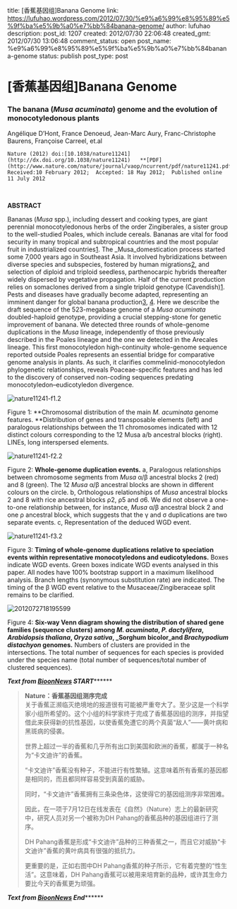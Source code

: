 title: [香蕉基因组]Banana Genome
link: https://lufuhao.wordpress.com/2012/07/30/%e9%a6%99%e8%95%89%e5%9f%ba%e5%9b%a0%e7%bb%84banana-genome/
author: lufuhao
description: 
post_id: 1207
created: 2012/07/30 22:06:48
created_gmt: 2012/07/30 13:06:48
comment_status: open
post_name: %e9%a6%99%e8%95%89%e5%9f%ba%e5%9b%a0%e7%bb%84banana-genome
status: publish
post_type: post

# [香蕉基因组]Banana Genome

### The banana (_Musa acuminata_) genome and the evolution of monocotyledonous plants

Angélique D’Hont, France Denoeud, Jean-Marc Aury, Franc-Christophe Baurens, Françoise Carreel, et.al

    Nature (2012) doi:[10.1038/nature11241](http://dx.doi.org/10.1038/nature11241)   **[PDF](http://www.nature.com/nature/journal/vaop/ncurrent/pdf/nature11241.pdf)** Received:10 February 2012;  Accepted: 18 May 2012;  Published online 11 July 2012

 

**ABSTRACT**

Bananas (_Musa_ spp.), including dessert and cooking types, are giant perennial monocotyledonous herbs of the order Zingiberales, a sister group to the well-studied Poales, which include cereals. Bananas are vital for food security in many tropical and subtropical countries and the most popular fruit in industrialized countries[1](http://www.nature.com/nature/journal/vaop/ncurrent/full/nature11241.html#ref1). The _Musa_domestication process started some 7,000 years ago in Southeast Asia. It involved hybridizations between diverse species and subspecies, fostered by human migrations[2](http://www.nature.com/nature/journal/vaop/ncurrent/full/nature11241.html#ref2), and selection of diploid and triploid seedless, parthenocarpic hybrids thereafter widely dispersed by vegetative propagation. Half of the current production relies on somaclones derived from a single triploid genotype (Cavendish)[1](http://www.nature.com/nature/journal/vaop/ncurrent/full/nature11241.html#ref1). Pests and diseases have gradually become adapted, representing an imminent danger for global banana production[3](http://www.nature.com/nature/journal/vaop/ncurrent/full/nature11241.html#ref3), [4](http://www.nature.com/nature/journal/vaop/ncurrent/full/nature11241.html#ref4). Here we describe the draft sequence of the 523-megabase genome of a _Musa acuminata_ doubled-haploid genotype, providing a crucial stepping-stone for genetic improvement of banana. We detected three rounds of whole-genome duplications in the _Musa_ lineage, independently of those previously described in the Poales lineage and the one we detected in the Arecales lineage. This first monocotyledon high-continuity whole-genome sequence reported outside Poales represents an essential bridge for comparative genome analysis in plants. As such, it clarifies commelinid-monocotyledon phylogenetic relationships, reveals Poaceae-specific features and has led to the discovery of conserved non-coding sequences predating monocotyledon–eudicotyledon divergence.

![nature11241-f1.2](http://lufuhao.files.wordpress.com/2012/07/nature11241-f1-2_thumb.jpg)

Figure 1: **Chromosomal distribution of the main _M. acuminata_ genome features. **Distribution of genes and transposable elements (left) and paralogous relationships between the 11 chromosomes indicated with 12 distinct colours corresponding to the 12 Musa a/b ancestral blocks (right). LINEs, long interspersed elements.

![nature11241-f2.2](http://lufuhao.files.wordpress.com/2012/07/nature11241-f2-2_thumb.jpg)

Figure 2: **Whole-genome duplication events.** a, Paralogous relationships between chromosome segments from _Musa_ α/β ancestral blocks 2 (red) and 8 (green). The 12 _Musa_ α/β ancestral blocks are shown in different colours on the circle. b, Orthologous relationships of _Musa_ ancestral blocks 2 and 8 with rice ancestral blocks ρ2, ρ5 and σ6. We did not observe a one-to-one relationship between, for instance, _Musa_ α/β ancestral block 2 and one ρ ancestral block, which suggests that the γ and σ duplications are two separate events. c, Representation of the deduced WGD event.

![nature11241-f3.2](http://lufuhao.files.wordpress.com/2012/07/nature11241-f3-2_thumb.jpg)

Figure 3: **Timing of whole-genome duplications relative to speciation events within representative monocotyledons and eudicotyledons.** Boxes indicate WGD events. Green boxes indicate WGD events analysed in this paper. All nodes have 100% bootstrap support in a maximum likelihood analysis. Branch lengths (synonymous substitution rate) are indicated. The timing of the β WGD event relative to the Musaceae/Zingiberaceae split remains to be clarified.

![2012072718195599](http://lufuhao.files.wordpress.com/2012/07/2012072718195599_thumb.jpg)

Figure 4: **Six-way Venn diagram showing the distribution of shared gene families (sequence clusters) among _M. acuminata_, _P. dactylifera_, _Arabidopsis thaliana_, _Oryza sativa_, _Sorghum bicolor_and _Brachypodium distachyon_ genomes.** Numbers of clusters are provided in the intersections. The total number of sequences for each species is provided under the species name (total number of sequences/total number of clustered sequences).

***************************Text from [BioonNews](http://www.bioon.com/biology/Class18/526986.shtml) START*********************************

> **Nature：香蕉基因组测序完成**   
关于香蕉正濒临灭绝境地的报道很有可能被严重夸大了。至少这是一个科学家小组所希望的。这个小组的科学家终于完成了香蕉基因组的测序，并指望借此来获得新的抗性基因，以使香蕉免遭它的两个真菌“敌人”——黄叶病和黑斑病的侵袭。 
> 
> 世界上超过一半的香蕉和几乎所有出口到美国和欧洲的香蕉，都属于一种名为“卡文迪许”的香蕉。 
> 
> “卡文迪许”香蕉没有种子，不能进行有性繁殖。这意味着所有香蕉的基因都是相同的，而且都同样容易受到真菌的威胁。 
> 
> 同时，“卡文迪许”香蕉拥有三条染色体，这使得它的基因组测序非常困难。 
> 
> 因此，在一项于7月12日在线发表在《自然》（Nature）志上的最新研究中，研究人员对另一个被称为DH Pahang的香蕉品种的基因组进行了测序。 
> 
> DH Pahang香蕉是形成“卡文迪许”品种的三种香蕉之一，而且它对威胁“卡文迪许”香蕉的黄叶病具有很强的抵抗力。 
> 
> 更重要的是，正如右图中DH Pahang香蕉的种子所示，它有着完整的“性生活”。这意味着，DH Pahang香蕉可以被用来培育新的品种，或许其生命力要比今天的香蕉更为顽强。

***************************Text from [BioonNews](http://www.bioon.com/biology/Class18/526986.shtml) End*********************************